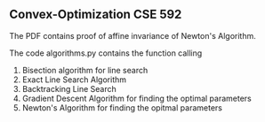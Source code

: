 ## Convex-Optimization CSE 592

The PDF contains proof of affine invariance of Newton's Algorithm.

The code algorithms.py contains the function calling 
1) Bisection algorithm for line search
2) Exact Line Search Algorithm
3) Backtracking Line Search
4) Gradient Descent Algorithm for finding the optimal parameters
5) Newton's Algorithm for finding the opitmal parameters
